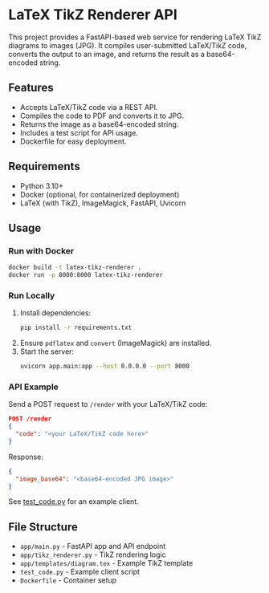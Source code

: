# LaTeX TikZ Renderer API

This project provides a FastAPI-based web service for rendering LaTeX TikZ diagrams to images (JPG). It compiles user-submitted LaTeX/TikZ code, converts the output to an image, and returns the result as a base64-encoded string.

## Features

- Accepts LaTeX/TikZ code via a REST API.
- Compiles the code to PDF and converts it to JPG.
- Returns the image as a base64-encoded string.
- Includes a test script for API usage.
- Dockerfile for easy deployment.

## Requirements

- Python 3.10+
- Docker (optional, for containerized deployment)
- LaTeX (with TikZ), ImageMagick, FastAPI, Uvicorn

## Usage

### Run with Docker

```sh
docker build -t latex-tikz-renderer .
docker run -p 8000:8000 latex-tikz-renderer
```

### Run Locally

1. Install dependencies:
    ```sh
    pip install -r requirements.txt
    ```
2. Ensure `pdflatex` and `convert` (ImageMagick) are installed.
3. Start the server:
    ```sh
    uvicorn app.main:app --host 0.0.0.0 --port 8000
    ```

### API Example

Send a POST request to `/render` with your LaTeX/TikZ code:

```json
POST /render
{
  "code": "<your LaTeX/TikZ code here>"
}
```

Response:

```json
{
  "image_base64": "<base64-encoded JPG image>"
}
```

See [test_code.py](test_code.py) for an example client.

## File Structure

- `app/main.py` - FastAPI app and API endpoint
- `app/tikz_renderer.py` - TikZ rendering logic
- `app/templates/diagram.tex` - Example TikZ template
- `test_code.py` - Example client script
- `Dockerfile` - Container setup
